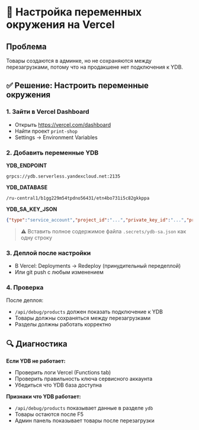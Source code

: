 # 🚀 Настройка переменных окружения на Vercel

## Проблема
Товары создаются в админке, но не сохраняются между перезагрузками, потому что на продакшене нет подключения к YDB.

## ✅ Решение: Настроить переменные окружения

### 1. Зайти в Vercel Dashboard
- Открыть https://vercel.com/dashboard
- Найти проект `print-shop`  
- Settings → Environment Variables

### 2. Добавить переменные YDB

**YDB_ENDPOINT**
```
grpcs://ydb.serverless.yandexcloud.net:2135
```

**YDB_DATABASE** 
```
/ru-central1/b1gg229m54tpdno56431/etn4bo731i5c82gkkppa
```

**YDB_SA_KEY_JSON**
```json
{"type":"service_account","project_id":"...","private_key_id":"...","private_key":"-----BEGIN PRIVATE KEY-----\n...\n-----END PRIVATE KEY-----\n","client_email":"...","client_id":"...","auth_uri":"https://accounts.google.com/o/oauth2/auth","token_uri":"https://oauth2.googleapis.com/token"}
```
> ⚠️ Вставить полное содержимое файла `.secrets/ydb-sa.json` как одну строку

### 3. Деплой после настройки
- В Vercel: Deployments → Redeploy (принудительный передеплой)
- Или git push с любым изменением

### 4. Проверка
После деплоя:
- `/api/debug/products` должен показать подключение к YDB
- Товары должны сохраняться между перезагрузками
- Разделы должны работать корректно

## 🔍 Диагностика

**Если YDB не работает:**
- Проверить логи Vercel (Functions tab)
- Проверить правильность ключа сервисного аккаунта
- Убедиться что YDB база доступна

**Признаки что YDB работает:**
- `/api/debug/products` показывает данные в разделе `ydb`
- Товары остаются после F5
- Админ панель показывает товары после перезагрузки
